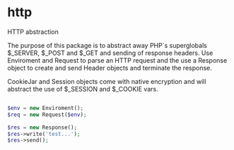 # http

HTTP abstraction

The purpose of this package is to abstract away PHP`s superglobals $_SERVER, $_POST and $_GET and sending of response headers. Use Enviroment and Request to parse an HTTP request and the use a Response object to create and send Header objects and terminate the response.

CookieJar and Session objects come with native encryption and will abstract the use of $_SESSION and $_COOKIE vars.

```php

$env = new Enviroment();
$req = new Request($env);

$res = new Response();
$res->write('test...');
$res->send();

```

